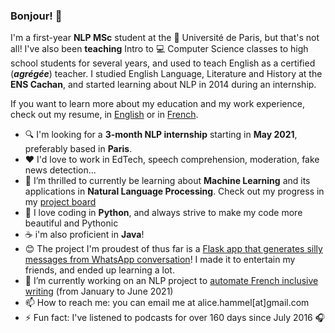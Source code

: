 ### Bonjour! 👋



I'm a first-year **NLP MSc** student at the :school: Université de Paris, but that's not all! I've also been **teaching** Intro to :computer: Computer Science classes to high school students for several years, and used to teach English as a certified (***agrégée***) teacher. I studied English Language, Literature and History at the **ENS Cachan**, and started learning about NLP in 2014 during an internship.

If you want to learn more about my education and my work experience, check out my resume, in [English](https://github.com/AliceAML/resume/blob/main/HAMMEL_CV_2021_en.pdf) or in [French](https://github.com/AliceAML/resume/raw/main/HAMMEL_CV_2021_fr.pdf).

- :mag: I'm looking for a **3-month NLP internship** starting in **May 2021**, preferably based in **Paris**.
- :heart: I'd love to work in EdTech, speech comprehension, moderation, fake news detection...
- 🌱 I’m thrilled to currently be learning about **Machine Learning** and its applications in **Natural Language Processing**. Check out my progress in my [project board](https://github.com/users/AliceAML/projects/1)
- :snake: I love coding in **Python**, and always strive to make my code more beautiful and Pythonic 
- :coffee: i'm also proficient in **Java**!
- :blush: The project I'm proudest of thus far is a [Flask app that generates silly messages from WhatsApp conversation](https://github.com/AliceAML/whatsai)! I made it to entertain my friends, and ended up learning a lot.
- 🔭 I’m currently working on an NLP project to [automate French inclusive writing](https://github.com/AliceAML/projetEI) (from January to June 2021)
- 📫 How to reach me: you can email me at  alice.hammel\[at\]gmail.com
- ⚡ Fun fact: I've listened to podcasts for over 160 days since July 2016 :headphones:

<!--
**AliceAML/AliceAML** is a ✨ _special_ ✨ repository because its `README.md` (this file) appears on your GitHub profile.
-->
